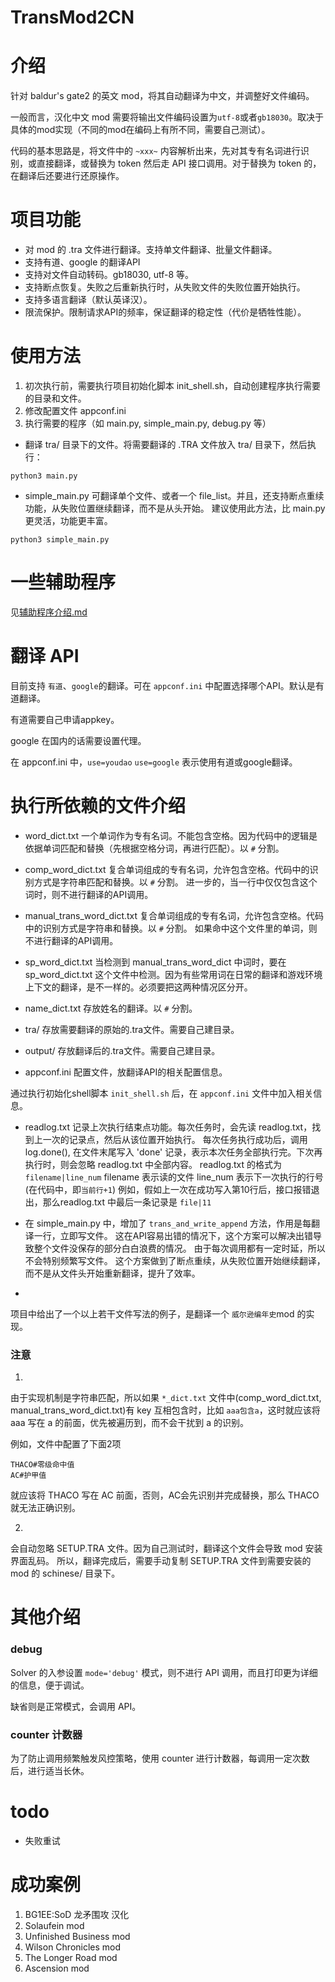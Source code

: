 # TransMod2CN

# 介绍

针对 baldur's gate2 的英文 mod，将其自动翻译为中文，并调整好文件编码。

一般而言，汉化中文 mod 需要将输出文件编码设置为`utf-8`或者`gb18030`。取决于具体的mod实现（不同的mod在编码上有所不同，需要自己测试）。

代码的基本思路是，将文件中的 `~xxx~` 内容解析出来，先对其专有名词进行识别，或直接翻译，或替换为 token 然后走 API 接口调用。对于替换为 token 的，在翻译后还要进行还原操作。

# 项目功能

- 对 mod 的 .tra 文件进行翻译。支持单文件翻译、批量文件翻译。
- 支持有道、google 的翻译API
- 支持对文件自动转码。gb18030, utf-8 等。
- 支持断点恢复。失败之后重新执行时，从失败文件的失败位置开始执行。
- 支持多语言翻译（默认英译汉）。
- 限流保护。限制请求API的频率，保证翻译的稳定性（代价是牺牲性能）。

# 使用方法

1. 初次执行前，需要执行项目初始化脚本 init_shell.sh，自动创建程序执行需要的目录和文件。
2. 修改配置文件 appconf.ini
3. 执行需要的程序（如 main.py, simple_main.py, debug.py 等）

- 翻译 tra/ 目录下的文件。将需要翻译的 .TRA 文件放入 tra/ 目录下，然后执行：

```
python3 main.py
```

- simple_main.py 可翻译单个文件、或者一个 file_list。并且，还支持断点重续功能，从失败位置继续翻译，而不是从头开始。
建议使用此方法，比 main.py 更灵活，功能更丰富。
```
python3 simple_main.py
```

# 一些辅助程序

见[辅助程序介绍.md](辅助程序介绍.md)



# 翻译 API

目前支持 `有道`、`google`的翻译。可在 `appconf.ini` 中配置选择哪个API。默认是有道翻译。

有道需要自己申请appkey。

google 在国内的话需要设置代理。

在 appconf.ini 中，`use=youdao` `use=google` 表示使用有道或google翻译。

# 执行所依赖的文件介绍

- word_dict.txt 一个单词作为专有名词。不能包含空格。因为代码中的逻辑是依据单词匹配和替换（先根据空格分词，再进行匹配）。以 `#` 分割。

- comp_word_dict.txt 复合单词组成的专有名词，允许包含空格。代码中的识别方式是字符串匹配和替换。以 `#` 分割。
进一步的，当一行中仅仅包含这个词时，则不进行翻译的API调用。

- manual_trans_word_dict.txt 复合单词组成的专有名词，允许包含空格。代码中的识别方式是字符串和替换。以 `#` 分割。
如果命中这个文件里的单词，则不进行翻译的API调用。

- sp_word_dict.txt 当检测到 manual_trans_word_dict 中词时，要在 sp_word_dict.txt 这个文件中检测。因为有些常用词在日常的翻译和游戏环境上下文的翻译，是不一样的。必须要把这两种情况区分开。

- name_dict.txt 存放姓名的翻译。以 `#` 分割。

- tra/ 存放需要翻译的原始的.tra文件。需要自己建目录。

- output/ 存放翻译后的.tra文件。需要自己建目录。

- appconf.ini 配置文件，放翻译API的相关配置信息。

通过执行初始化shell脚本 `init_shell.sh` 后，在 `appconf.ini` 文件中加入相关信息。

- readlog.txt 记录上次执行结束点功能。每次任务时，会先读 readlog.txt，找到上一次的记录点，然后从该位置开始执行。
每次任务执行成功后，调用 log.done(), 在文件末尾写入 'done' 记录，表示本次任务全部执行完。下次再执行时，则会忽略 readlog.txt 中全部内容。
readlog.txt 的格式为 `filename|line_num`
filename 表示读的文件
line_num 表示下一次执行的行号(在代码中，即`当前行+1`) 
例如，假如上一次在成功写入第10行后，接口报错退出，那么readlog.txt 中最后一条记录是 `file|11`

- 在 simple_main.py 中，增加了 `trans_and_write_append` 方法，作用是每翻译一行，立即写文件。 
这在API容易出错的情况下，这个方案可以解决出错导致整个文件没保存的部分白白浪费的情况。 
由于每次调用都有一定时延，所以不会特别频繁写文件。
这个方案做到了断点重续，从失败位置开始继续翻译，而不是从文件头开始重新翻译，提升了效率。

- 
项目中给出了一个以上若干文件写法的例子，是翻译一个 `威尔逊编年史`mod 的实现。

### 注意

1.

由于实现机制是字符串匹配，所以如果 `*_dict.txt` 文件中(comp_word_dict.txt, manual_trans_word_dict.txt)有 key 互相包含时，比如 `aaa包含a`，这时就应该将 aaa 写在 a 的前面，优先被遍历到，而不会干扰到 a 的识别。

例如，文件中配置了下面2项
```
THACO#零级命中值
AC#护甲值
```
就应该将 THACO 写在 AC 前面，否则，AC会先识别并完成替换，那么 THACO 就无法正确识别。

2.

会自动忽略 SETUP.TRA 文件。因为自己测试时，翻译这个文件会导致 mod 安装界面乱码。
所以，翻译完成后，需要手动复制 SETUP.TRA 文件到需要安装的 mod 的 schinese/ 目录下。

# 其他介绍

### debug

Solver 的入参设置 `mode='debug'` 模式，则不进行 API 调用，而且打印更为详细的信息，便于调试。

缺省则是正常模式，会调用 API。

### counter 计数器

为了防止调用频繁触发风控策略，使用 counter 进行计数器，每调用一定次数后，进行适当长休。

# todo

- 失败重试

# 成功案例

1. BG1EE:SoD 龙矛围攻 汉化
2. Solaufein mod
3. Unfinished Business mod
4. Wilson Chronicles mod
5. The Longer Road mod
6. Ascension mod